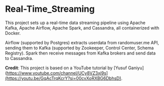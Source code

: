 # Real-Time_Streaming

This project sets up a real-time data streaming pipeline using Apache Kafka, Apache Airflow, Apache Spark, and Cassandra, all containerized with Docker.

Airflow (supported by Postgres) extracts userdata from randomuser.me API, sending them to Kafka (supported by Zookeeper, Control Center, Schema Registry). Spark then receive messages from Kafka brokers and send data to Cassandra. 

**Credit**: This project is based on a YouTube tutorial by [Yusuf Ganiyu](https://www.youtube.com/channel/UCy8VZ3xj9s](https://youtu.be/GqAcTrqKcrY?si=00cvXoRXBG6DbhsD).
